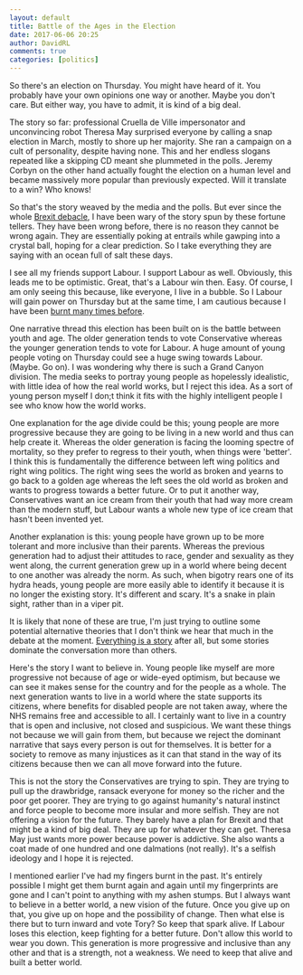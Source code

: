```yaml
---  
layout: default  
title: Battle of the Ages in the Election  
date: 2017-06-06 20:25  
author: DavidRL  
comments: true  
categories: [politics]  
---  
```

So there's an election on Thursday. You might have heard of it. You probably have your own opinions one way or another. Maybe you don't care. But either way, you have to admit, it is kind of a big deal.  

The story so far: professional Cruella de Ville impersonator and unconvincing robot Theresa May surprised everyone by calling a snap election in March, mostly to shore up her majority. She ran a campaign on a cult of personality, despite having none. This and her endless slogans repeated like a skipping CD meant she plummeted in the polls. Jeremy Corbyn on the other hand actually fought the election on a human level and became massively more popular than previously expected. Will it translate to a win? Who knows!  

<!--more-->So that's the story weaved by the media and the polls. But ever since the whole <a href="http://davidralphlewis.co.uk/with-us-or-against-us-brexit-and-the-daily-mail/">Brexit debacle,</a> I have been wary of the story spun by these fortune tellers. They have been wrong before, there is no reason they cannot be wrong again. They are essentially poking at entrails while gawping into a crystal ball, hoping for a clear prediction. So I take everything they are saying with an ocean full of salt these days.  

I see all my friends support Labour. I support Labour as well. Obviously, this leads me to be optimistic. Great, that's a Labour win then. Easy. Of course, I am only seeing this because, like everyone, I live in a bubble. So I Labour will gain power on Thursday but at the same time, I am cautious because I have been <a href="http://davidralphlewis.co.uk/alternative-facts/">burnt many times before</a>.  

One narrative thread this election has been built on is the battle between youth and age. The older generation tends to vote Conservative whereas the younger generation tends to vote for Labour. A huge amount of young people voting on Thursday could see a huge swing towards Labour. (Maybe. Go on). I was wondering why there is such a Grand Canyon division. The media seeks to portray young people as hopelessly idealistic, with little idea of how the real world works, but I reject this idea. As a sort of young person myself I don;t think it fits with the highly intelligent people I see who know how the world works.  

One explanation for the age divide could be this; young people are more progressive because they are going to be living in a new world and thus can help create it. Whereas the older generation is facing the looming spectre of mortality, so they prefer to regress to their youth, when things were 'better'. I think this is fundamentally the difference between left wing politics and right wing politics. The right wing sees the world as broken and yearns to go back to a golden age whereas the left sees the old world as broken and wants to progress towards a better future. Or to put it another way, Conservatives want an ice cream from their youth that had way more cream than the modern stuff, but Labour wants a whole new type of ice cream that hasn't been invented yet.  

Another explanation is this: young people have grown up to be more tolerant and more inclusive than their parents. Whereas the previous generation had to adjust their attitudes to race, gender and sexuality as they went along, the current generation grew up in a world where being decent to one another was already the norm. As such, when bigotry rears one of its hydra heads, young people are more easily able to identify it because it is no longer the existing story. It's different and scary. It's a snake in plain sight, rather than in a viper pit.  

It is likely that none of these are true, I'm just trying to outline some potential alternative theories that I don't think we hear that much in the debate at the moment. <a href="http://davidralphlewis.co.uk/everything-is-a-story/">Everything is a story</a> after all, but some stories dominate the conversation more than others.  

Here's the story I want to believe in. Young people like myself are more progressive not because of age or wide-eyed optimism, but because we can see it makes sense for the country and for the people as a whole. The next generation wants to live in a world where the state supports its citizens, where benefits for disabled people are not taken away, where the NHS remains free and accessible to all. I certainly want to live in a country that is open and inclusive, not closed and suspicious. We want these things not because we will gain from them, but because we reject the dominant narrative that says every person is out for themselves. It is better for a society to remove as many injustices as it can that stand in the way of its citizens because then we can all move forward into the future.  

This is not the story the Conservatives are trying to spin. They are trying to pull up the drawbridge, ransack everyone for money so the richer and the poor get poorer. They are trying to go against humanity's natural instinct and force people to become more insular and more selfish. They are not offering a vision for the future. They barely have a plan for Brexit and that might be a kind of big deal. They are up for whatever they can get. Theresa May just wants more power because power is addictive. She also wants a coat made of one hundred and one dalmations (not really). It's a selfish ideology and I hope it is rejected.  

I mentioned earlier I've had my fingers burnt in the past. It's entirely possible I might get them burnt again and again until my fingerprints are gone and I can't point to anything with my ashen stumps. But I always want to believe in a better world, a new vision of the future. Once you give up on that, you give up on hope and the possibility of change. Then what else is there but to turn inward and vote Tory? So keep that spark alive. If Labour loses this election, keep fighting for a better future. Don't allow this world to wear you down. This generation is more progressive and inclusive than any other and that is a strength, not a weakness. We need to keep that alive and built a better world.  
